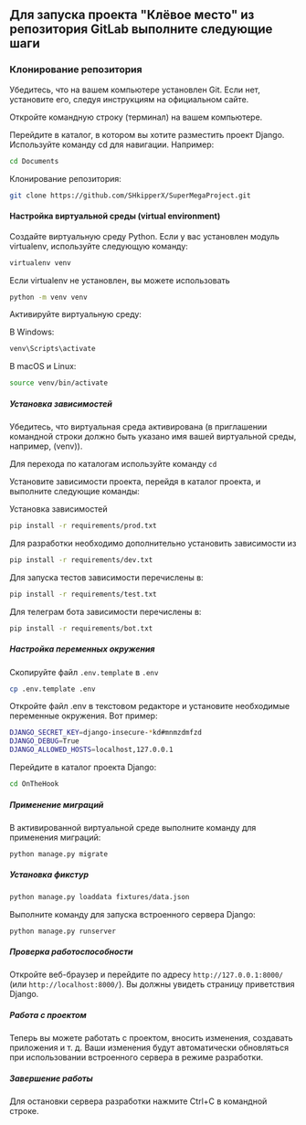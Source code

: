 ## Для запуска проекта "Клёвое место" из репозитория GitLab выполните следующие шаги

### Клонирование репозитория

Убедитесь, что на вашем компьютере установлен Git. Если нет, установите его, следуя инструкциям на официальном сайте.

Откройте командную строку (терминал) на вашем компьютере.

Перейдите в каталог, в котором вы хотите разместить проект Django. Используйте команду cd для навигации. Например:

```Bash
cd Documents
```

Клонирование репозитория:

```Bash
git clone https://github.com/SHkipperX/SuperMegaProject.git
```

#### Настройка виртуальной среды (virtual environment)

Создайте виртуальную среду Python. Если у вас установлен модуль virtualenv, используйте следующую команду:

```Bash
virtualenv venv
```

Если virtualenv не установлен, вы можете использовать

```Bash
python -m venv venv
```

Активируйте виртуальную среду:

В Windows:

```Bash
venv\Scripts\activate
```

В macOS и Linux:

```Bash
source venv/bin/activate
```

##### Установка зависимостей

Убедитесь, что виртуальная среда активирована (в приглашении командной строки должно быть указано имя вашей виртуальной
среды, например, (venv)).

Для перехода по каталогам используйте команду ```cd```

Установите зависимости проекта, перейдя в каталог проекта, и выполните следующие команды:

Установка зависимостей

```Bash
pip install -r requirements/prod.txt
```

Для разработки необходимо дополнительно установить зависимости из

```Bash
pip install -r requirements/dev.txt
```

Для запуска тестов зависимости перечислены в:

```Bash
pip install -r requirements/test.txt
```

Для телеграм бота зависимости перечислены в:

```Bash
pip install -r requirements/bot.txt
```

##### Настройка переменных окружения

Скопируйте файл `.env.template` в `.env`

```Bash
cp .env.template .env
```

Откройте файл .env в текстовом редакторе и установите необходимые переменные окружения. Вот пример:

```Bash
DJANGO_SECRET_KEY=django-insecure-*kd#mnmzdmfzd
DJANGO_DEBUG=True
DJANGO_ALLOWED_HOSTS=localhost,127.0.0.1
```

Перейдите в каталог проекта Django:

```Bash
cd OnTheHook
```

##### Применение миграций

В активированной виртуальной среде выполните команду для применения миграций:

```Bash
python manage.py migrate
```

##### Установка фикстур

```Bash
python manage.py loaddata fixtures/data.json
```

Выполните команду для запуска встроенного сервера Django:

```Bash
python manage.py runserver
```

##### Проверка работоспособности

Откройте веб-браузер и перейдите по адресу ```http://127.0.0.1:8000/``` (или ```http://localhost:8000/```). Вы должны
увидеть
страницу приветствия Django.

##### Работа с проектом

Теперь вы можете работать с проектом, вносить изменения, создавать приложения и т. д. Ваши изменения будут автоматически
обновляться при использовании встроенного сервера в режиме разработки.

##### Завершение работы

Для остановки сервера разработки нажмите Ctrl+C в командной строке.
